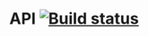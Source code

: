 # API [![Build status](https://ci.appveyor.com/api/projects/status/rk4uij1dquasgd73?svg=true)](https://ci.appveyor.com/project/PlzDontReadMe/api)
